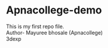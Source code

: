 # Apnacollege-demo
This is my first repo file.
<br>
Author- Mayuree bhosale (Apnacollege)
<br>
3dexp

